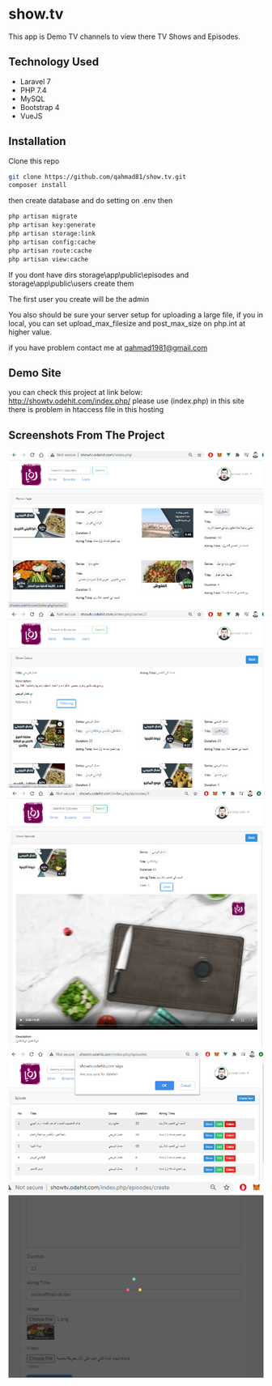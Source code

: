 # show.tv
This app is Demo TV channels to view there TV Shows and Episodes.


## Technology Used

-	Laravel 7
-	PHP 7.4
-	MySQL
-	Bootstrap 4
-	VueJS


## Installation 

Clone this repo

```sh
git clone https://github.com/qahmad81/show.tv.git
composer install
```

then create database and do setting on .env then

```sh
php artisan migrate
php artisan key:generate
php artisan storage:link
php artisan config:cache
php artisan route:cache
php artisan view:cache
```
If you dont have dirs storage\app\public\episodes and storage\app\public\users create them

The first user you create will be the admin

You also should be sure your server setup for uploading a large file, if you in local, you can set upload_max_filesize and post_max_size on php.int at higher value.

if you have problem contact me at qahmad1981@gmail.com

## Demo Site
you can check this project at link below:
http://showtv.odehit.com/index.php/
please use (index.php) in this site there is problem in htaccess file in this hosting


## Screenshots From The Project
![secreenShots](docs/home-page.png)
![secreenShots](docs/series.png)
![secreenShots](docs/episode.png)
![secreenShots](docs/episode-list.png)
![secreenShots](docs/add-episode.png)
